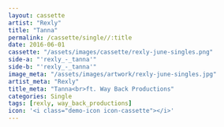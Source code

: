 ```yaml
---
layout: cassette
artist: "Rexly"
title: "Tanna"
permalink: /cassette/single//:title
date: 2016-06-01
cassette: "/assets/images/cassette/rexly-june-singles.png"
side-a: "'rexly_-_tanna'"
side-b: "'rexly_-_tanna'"
image_meta: "/assets/images/artwork/rexly-june-singles.jpg"
artist_meta: "Rexly"
title_meta: "Tanna<br>ft. Way Back Productions"
categories: Single
tags: [rexly, way_back_productions]
icon: '<i class="demo-icon icon-cassette"></i>'
---
```

